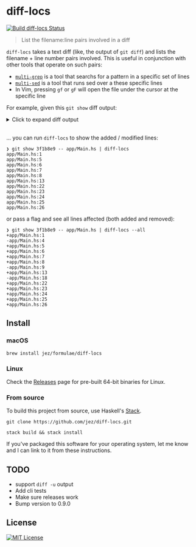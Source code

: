 # diff-locs

[![Build diff-locs Status](https://travis-ci.org/jez/diff-locs.svg?branch=master)](https://travis-ci.org/jez/diff-locs)

> List the filename:line pairs involved in a diff

`diff-locs` takes a text diff (like, the output of `git diff`) and lists the
filename + line number pairs involved. This is useful in conjunction with other
tools that operate on such pairs:

- [`multi-grep`] is a tool that searchs for a pattern in a specific set of lines
- [`multi-sed`] is a tool that runs sed over a these specific lines
- In Vim, pressing `gf` or `gF` will open the file under the cursor at the
  specific line

[`multi-grep`]: https://github.com/jez/multi-grep
[`multi-sed`]: https://github.com/jez/bin/blob/master/multi-sed

For example, given this `git show` diff output:

<details>
<summary>Click to expand diff output</summary>

```diff
❯ git show 3f1b8e9 -- app/Main.hs
commit 3f1b8e9705e414a80203bf642fd708fd77f28dfc
Author: Jake Zimmerman <zimmerman.jake@gmail.com>
Date:   15 minutes ago

    Show warning message if stdin is a tty

diff --git a/app/Main.hs b/app/Main.hs
index 16d01e4..b0ecbd9 100644
--- a/app/Main.hs
+++ b/app/Main.hs
@@ -1,12 +1,16 @@
+{-# LANGUAGE LambdaCase     #-}
 {-# LANGUAGE NamedFieldPuns #-}
 module Main where

-import qualified System.IO          as IO
+import           Control.Monad         (when)
+import qualified System.IO             as IO
+import           System.Posix.IO       (stdInput)
+import           System.Posix.Terminal (queryTerminal)

 import           DiffLocs.InputLoop
 import           DiffLocs.Options
 import           DiffLocs.Types
-import           Paths_diff_locs    (version)
+import           Paths_diff_locs       (version)

 main :: IO ()
 main = do
@@ -15,6 +19,10 @@ main = do
   fileIn <- case optionsInput of
     -- Leak the file handle because we're short lived anyways
     InputFromFile filename -> IO.openFile filename IO.ReadMode
-    InputFromStdin         -> return IO.stdin
+    InputFromStdin         -> do
+      isTTY <- queryTerminal stdInput
+      when isTTY $ do
+        IO.hPutStrLn IO.stderr "Warning: reading from stdin, which is a tty."
+      return IO.stdin

   run $ Config {configFileIn = fileIn, configWhichLines = optionsWhichLines}
```

</details>

<br>

... you can run `diff-locs` to show the added / modified lines:

```
❯ git show 3f1b8e9 -- app/Main.hs | diff-locs
app/Main.hs:1
app/Main.hs:5
app/Main.hs:6
app/Main.hs:7
app/Main.hs:8
app/Main.hs:13
app/Main.hs:22
app/Main.hs:23
app/Main.hs:24
app/Main.hs:25
app/Main.hs:26
```

or pass a flag and see all lines affected (both added and removed):

```
❯ git show 3f1b8e9 -- app/Main.hs | diff-locs --all
+app/Main.hs:1
-app/Main.hs:4
+app/Main.hs:5
+app/Main.hs:6
+app/Main.hs:7
+app/Main.hs:8
-app/Main.hs:9
+app/Main.hs:13
-app/Main.hs:18
+app/Main.hs:22
+app/Main.hs:23
+app/Main.hs:24
+app/Main.hs:25
+app/Main.hs:26
```


## Install

### macOS

```
brew install jez/formulae/diff-locs
```

### Linux

Check the [Releases] page for pre-built 64-bit binaries for Linux.

[Releases]: https://github.com/jez/diff-locs/releases

### From source

To build this project from source, use Haskell's [Stack].

[Stack]: https://docs.haskellstack.org/en/stable/

```
git clone https://github.com/jez/diff-locs.git

stack build && stack install
```

If you've packaged this software for your operating system, let me know and I
can link to it from these instructions.


## TODO

- support `diff -u` output
- Add cli tests
- Make sure releases work
- Bump version to 0.9.0

## License

[![MIT License](https://img.shields.io/badge/license-MIT-blue.svg)](https://jez.io/MIT-LICENSE.txt)


